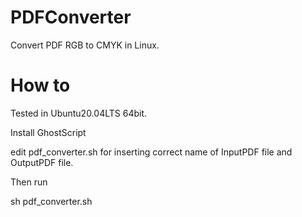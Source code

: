 # PDFConverter
Convert PDF RGB to CMYK in Linux.

# How to

Tested in Ubuntu20.04LTS 64bit.

Install GhostScript

edit pdf_converter.sh for inserting correct name of InputPDF file and OutputPDF file.

Then run

sh pdf_converter.sh
